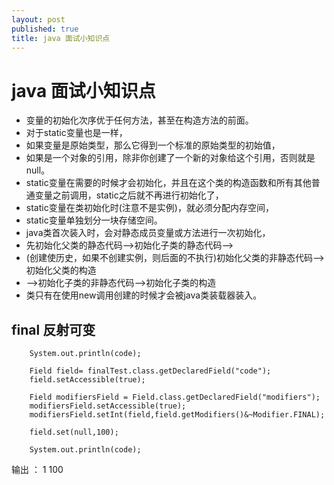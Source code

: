 ```yaml
---
layout: post
published: true
title: java 面试小知识点
---
```

# java 面试小知识点

 *  变量的初始化次序优于任何方法，甚至在构造方法的前面。
 *  对于static变量也是一样，
 *  如果变量是原始类型，那么它得到一个标准的原始类型的初始值，
 *  如果是一个对象的引用，除非你创建了一个新的对象给这个引用，否则就是null。
 *  static变量在需要的时候才会初始化，并且在这个类的构造函数和所有其他普通变量之前调用，static之后就不再进行初始化了，
 *  static变量在类初始化时(注意不是实例)，就必须分配内存空间，
 *  static变量单独划分一块存储空间。
 *  java类首次装入时，会对静态成员变量或方法进行一次初始化，
 *  先初始化父类的静态代码-->初始化子类的静态代码-->
 *  (创建使历史，如果不创建实例，则后面的不执行)初始化父类的非静态代码-->初始化父类的构造
 *  -->初始化子类的非静态代码-->初始化子类的构造
 *  类只有在使用new调用创建的时候才会被java类装载器装入。

## final 反射可变

		System.out.println(code);

        Field field= finalTest.class.getDeclaredField("code");
        field.setAccessible(true);

        Field modifiersField = Field.class.getDeclaredField("modifiers");
        modifiersField.setAccessible(true);
        modifiersField.setInt(field,field.getModifiers()&~Modifier.FINAL);

        field.set(null,100);

        System.out.println(code);
 
输出 ：
1
100